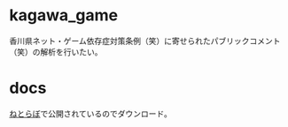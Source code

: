 # kagawa_game
香川県ネット・ゲーム依存症対策条例（笑）に寄せられたパブリックコメント（笑）の解析を行いたい。

# docs
[ねとらぼ](https://nlab.itmedia.co.jp/nl/articles/2004/25/news026.html)で公開されているのでダウンロード。
